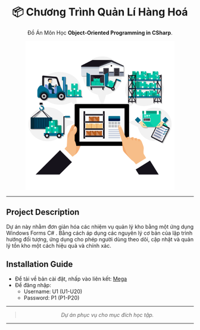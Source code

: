 <div align="center">

# 📦 Chương Trình Quản Lí Hàng Hoá

Đồ Án Môn Học **Object-Oriented Programming in CSharp**.

<div align="center">
    <img src="https://raw.githubusercontent.com/Avcuongy/Avcuongy/main/Pictures/warehouse-management-software.png" alt="Warehouse Management" width="400" height="400">
</div>

</div>

---

## Project Description

Dự án này nhằm đơn giản hóa các nhiệm vụ quản lý kho bằng một ứng dụng Windows Forms C# . Bằng cách áp dụng các nguyên lý cơ bản của lập trình hướng đối tượng, ứng dụng cho phép người dùng theo dõi, cập nhật và quản lý tồn kho một cách hiệu quả và chính xác.


## Installation Guide

- Để tải về bản cài đặt, nhấp vào liên kết: <a href="https://mega.nz/file/gzcn1aTC#AgQZKsRUeJsgCBl3ESDrInHsm9CDNp1LUGCGqUHzM-8" target="_blank" title="Inventory-Management">Mega</a>
- Để đăng nhập:
    - Username: U1 (U1-U20)
    - Password: P1 (P1-P20)
---

<div align="center">

> *Dự án phục vụ cho mục đích học tập.*  

</div>

--- 
